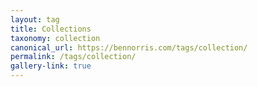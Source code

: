```yaml
---
layout: tag
title: Collections
taxonomy: collection
canonical_url: https://bennorris.com/tags/collection/
permalink: /tags/collection/
gallery-link: true
---
```

